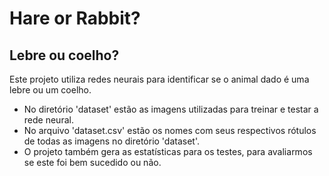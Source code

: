 # Hare or Rabbit?
## Lebre ou coelho?

Este projeto utiliza redes neurais para identificar se o animal dado é uma lebre ou um coelho.

- No diretório 'dataset' estão as imagens utilizadas para treinar e testar a rede neural.
- No arquivo 'dataset.csv' estão os nomes com seus respectivos rótulos de todas as imagens no diretório 'dataset'.
- O projeto também gera as estatísticas para os testes, para avaliarmos se este foi bem sucedido ou não.